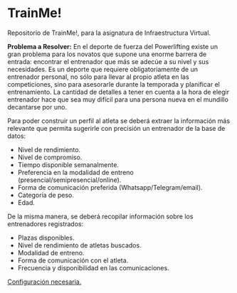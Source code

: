 # TrainMe!
Repositorio de TrainMe!, para la asignatura de Infraestructura Virtual.

**Problema a Resolver:**
En el deporte de fuerza del Powerlifting existe un gran problema para los novatos que supone una enorme barrera de entrada: encontrar el entrenador que más se adecúe a su nivel y sus necesidades. Es un deporte que requiere obligatoriamente de un entrenador personal, no sólo para llevar al propio atleta en las competiciones, sino para asesorarle durante la temporada y planificar el entrenamiento. La cantidad de detalles a tener en cuenta a la hora de elegir entrenador hace que sea muy difícil para una persona nueva en el mundillo decantarse por uno.

Para poder construir un perfil al atleta se deberá extraer la información más relevante que permita sugerirle con precisión un entrenador de la base de datos:
- Nivel de rendimiento.
- Nivel de compromiso.
- Tiempo disponible semanalmente.
- Preferencia en la modalidad de entreno (presencial/semipresencial/online).
- Forma de comunicación preferida (Whatsapp/Telegram/email).
- Categoría de peso.
- Edad.
  
De la misma manera, se deberá recopilar información sobre los entrenadores registrados:
- Plazas disponibles.
- Nivel de rendimiento de atletas buscados.
- Modalidad de entreno.
- Forma de comunicación con el atleta.
- Frecuencia y disponibilidad en las comunicaciones.

[Configuración necesaria.](./documentacion/configuracion.md) 
